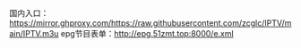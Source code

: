 国内入口：https://mirror.ghproxy.com/https://raw.githubusercontent.com/zcglc/IPTV/main/IPTV.m3u
epg节目表单：http://epg.51zmt.top:8000/e.xml
